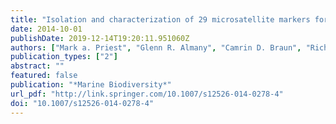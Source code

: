 ```yaml
---
title: "Isolation and characterization of 29 microsatellite markers for the bumphead parrotfish, Bolbometopon muricatum, and cross amplification in 12 related species"
date: 2014-10-01
publishDate: 2019-12-14T19:20:11.951060Z
authors: ["Mark a. Priest", "Glenn R. Almany", "Camrin D. Braun", "Richard J. Hamilton", "Diego F. Lozano-Cortés", "Pablo Saenz-Agudelo", "Michael L. Berumen"]
publication_types: ["2"]
abstract: ""
featured: false
publication: "*Marine Biodiversity*"
url_pdf: "http://link.springer.com/10.1007/s12526-014-0278-4"
doi: "10.1007/s12526-014-0278-4"
---
```


